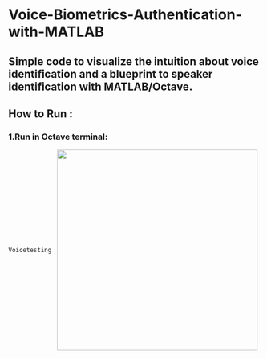 # Voice-Biometrics-Authentication-with-MATLAB
Simple code to visualize the intuition about voice identification and a blueprint to speaker identification with MATLAB/Octave.
---
## How to Run :
 ### 1.Run in Octave terminal:
  ```Voicetesting ```
 <img src="https://github.com/mravanelli/Voice-Biometrics-Authentication-with-MATLAB/blob/master/Soundcapt.png" width="400" img align="center">
